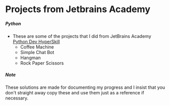 # Projects from Jetbrains Academy

##### Python

- These are some of the projects that I did from JetBrains Academy [Python Dev HyperSkill](https://hyperskill.org/curriculum)
  - Coffee Machine
  - Simple Chat Bot
  - Hangman
  - Rock Paper Scissors

##### Note

These solutions are made for documenting my progress and I insist that you don't straight away copy these and use them just as a reference if necessary.
